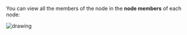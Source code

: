You can view all the members of the node in the **node members** of each node:

<img src="~@imagesEnUs/guides/org/1618525334.png" alt="drawing"/>
